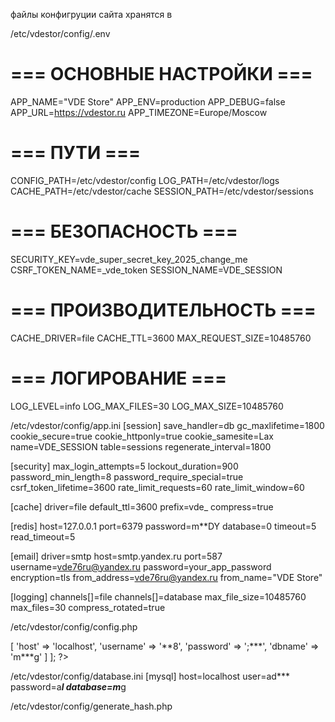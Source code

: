 файлы конфигруции сайта хранятся в  

/etc/vdestor/config/.env
# === ОСНОВНЫЕ НАСТРОЙКИ ===
APP_NAME="VDE Store"
APP_ENV=production
APP_DEBUG=false
APP_URL=https://vdestor.ru
APP_TIMEZONE=Europe/Moscow

# === ПУТИ ===
CONFIG_PATH=/etc/vdestor/config
LOG_PATH=/etc/vdestor/logs
CACHE_PATH=/etc/vdestor/cache
SESSION_PATH=/etc/vdestor/sessions

# === БЕЗОПАСНОСТЬ ===
SECURITY_KEY=vde_super_secret_key_2025_change_me
CSRF_TOKEN_NAME=_vde_token
SESSION_NAME=VDE_SESSION

# === ПРОИЗВОДИТЕЛЬНОСТЬ ===
CACHE_DRIVER=file
CACHE_TTL=3600
MAX_REQUEST_SIZE=10485760

# === ЛОГИРОВАНИЕ ===
LOG_LEVEL=info
LOG_MAX_FILES=30
LOG_MAX_SIZE=10485760

/etc/vdestor/config/app.ini
[session]
save_handler=db
gc_maxlifetime=1800
cookie_secure=true
cookie_httponly=true
cookie_samesite=Lax
name=VDE_SESSION
table=sessions
regenerate_interval=1800

[security]
max_login_attempts=5
lockout_duration=900
password_min_length=8
password_require_special=true
csrf_token_lifetime=3600
rate_limit_requests=60
rate_limit_window=60

[cache]
driver=file
default_ttl=3600
prefix=vde_
compress=true

[redis]
host=127.0.0.1
port=6379
password=m**DY
database=0
timeout=5
read_timeout=5

[email]
driver=smtp
host=smtp.yandex.ru
port=587
username=vde76ru@yandex.ru
password=your_app_password
encryption=tls
from_address=vde76ru@yandex.ru
from_name="VDE Store"

[logging]
channels[]=file
channels[]=database
max_file_size=10485760
max_files=30
compress_rotated=true

/etc/vdestor/config/config.php
<?php
return [
    'db' => [
        'host' => 'localhost',
        'username' => '**8',
        'password' => ';***',
        'dbname' => 'm***g'
    ]
];
?>

/etc/vdestor/config/database.ini
[mysql]
host=localhost
user=ad***
password=a***l
database=m***g


/etc/vdestor/config/generate_hash.php
<?php

// Задаём пароль вручную:
$plainPassword = 'C***6';  // <-- замените на свой

// Генерируем Bcrypt-хэш (cost по умолчанию = 10)
$hash = password_hash($plainPassword, PASSWORD_BCRYPT);

// Выводим его в консоль
echo "Ваш Bcrypt-хэш:\n" . $hash . "\n";
